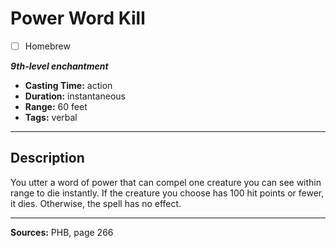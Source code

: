 # Power Word Kill
- [ ] Homebrew

***9th-level enchantment***
- **Casting Time:** action
- **Duration:** instantaneous
- **Range:** 60 feet
- **Tags:** verbal

---

## Description
You utter a word of power that can compel one creature you can see within range to die instantly.
If the creature you choose has 100 hit points or fewer, it dies.
Otherwise, the spell has no effect.

---

**Sources:** PHB, page 266
